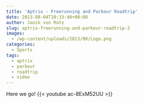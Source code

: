 ```yaml
---
title: 'Aptrix - Freerunning and Parkour Roadtrip'
date: 2013-08-04T10:33:40+00:00
author: Janik von Rotz
slug: aptrix-freerunning-and-parkour-roadtrip-2
images:
  - /wp-content/uploads/2013/08/Logo.png
categories:
  - Sports
tags:
  - aptrix
  - parkour
  - roadtrip
  - video
---
```

Here we go!
{{< youtube ac-8ExM52UU >}}